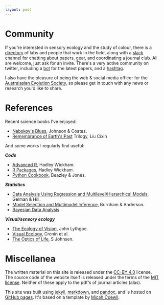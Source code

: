 ```yaml
---
layout: post
---
```


# Community

If you're interested in sensory ecology and the study of colour, there is a [directory](http://colsci.weebly.com/contact.html) of labs and people that work in the field, along with a [slack](https://slack.com/downloads) channel for chatting about papers, gear, and coordinating a journal club. All are welcome, just ask for an invite. There's a very active community on twitter, including a [bot](https://twitter.com/colsci_papers) for the latest papers, and a [hashtag](https://twitter.com/#colsci).

I also have the pleasure of being the web & social media officer for the [Australasian Evolution Society](http://www.ausevo.com), so please get in touch with any news or research you'd like to share.

# References

Recent science books I've enjoyed:  
* [Nabokov's Blues](https://www.amazon.com/Nabokovs-Blues-Scientific-Odyssey-Literary/dp/0071373306), Johnson & Coates.
* [Remembrance of Earth's Past](http://kenliu.name/translations/three-body/) Trilogy, Liu Cixin

And some works I regularly find useful:  

***Code***  
* [Advanced R](http://adv-r.had.co.nz), Hadley Wickham.
* [R Packages](http://r-pkgs.had.co.nz), Hadley Wickham.
* [Python Cookbook](http://chimera.labs.oreilly.com/books/1230000000393), Beazley & Jones.

***Statistics***  
* [Data Analysis Using Regression and Multilevel/Hierarchical Models](http://www.stat.columbia.edu/~gelman/arm/), Gelman & Hill.
* [Model Selection and Multimodel Inference](http://www.springer.com/gp/book/9780387953649), Burnham & Anderson.
* [Bayesian Data Analysis](http://www.stat.columbia.edu/~gelman/book/)

***Visual/sensory ecology***  
* [The Ecology of Vision](https://books.google.com.au/books/about/The_Ecology_of_Vision.html?id=bVIXAQAAIAAJ&redir_esc=y), John Lythgoe.
* [Visual Ecology](http://press.princeton.edu/titles/10281.html), Cronin et al.
* [The Optics of Life](http://press.princeton.edu/titles/9640.html), S Johnsen.

# Miscellanea

The written material on this site is released under the [CC-BY 4.0](https://creativecommons.org/licenses/by/4.0/) license. The source code of the website itself is released under the terms of the [MIT license](http://opensource.org/licenses/MIT). Neither of these apply to the pdf's of journal articles (alas).

This site was built using [jekyll](http://jekyllrb.com/), [markdown](http://daringfireball.net/projects/markdown/syntax), and [pandoc](http://pandoc.org/), and is hosted on [GitHub pages](https://pages.github.com/). It's based on a template by [Micah Coewll](https://github.com/getmicah/getmicah.github.io).
